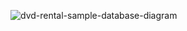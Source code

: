 
![dvd-rental-sample-database-diagram](https://github.com/berkankaraa/SQL/assets/97415486/d6b8ec55-e9cb-4531-80cc-de3dc833b347)
